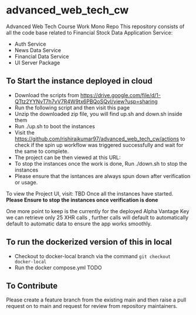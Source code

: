 # advanced_web_tech_cw

Advanced Web Tech Course Work Mono Repo
This repository consists of all the code base related to Financial Stock Data Application
Service:

- Auth Service
- News Data Service
- Financial Data Service
- UI Server Package

## To Start the instance deployed in cloud
- Download the scripts from https://drive.google.com/file/d/1-QTtz2YYNvT7h7vV7R4W9tx6PBQoSQvI/view?usp=sharing
- Run the following script and then visit this page
- Unzip the downloaded zip file, you will find up.sh and down.sh inside them
- Run ./up.sh to boot the instances
- Visit the https://github.com/rishirajkumar97/advanced_web_tech_cw/actions to check if the spin up workflow was triggered successfully and wait for the same to complete.
- The project can be then viewed at this URL: 
- To stop the instances once the work is done, Run ./down.sh to stop the instances 
- Please ensure that the isntances are always spun down after verification or usage.

To view the Project UI, visit: TBD Once all the instances have started.
**Please Ensure to stop the instances once verification is done**

One more point to keep is the currently for the deployed Alpha Vantage Key we can retrieve only 25 XHR calls , further calls will default to automatically default to automatic data to ensure the app works smoothly.

## To run the dockerized version of this in local

- Checkout to docker-local branch via the command `git checkout docker-local`
- Run the docker compose.yml
  TODO

## To Contribute

Please create a feature branch from the existing main and then raise a pull request on to main and request for review from repository maintainers.
